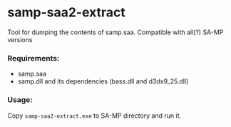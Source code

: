 # samp-saa2-extract
Tool for dumping the contents of samp.saa. Compatible with all(?) SA-MP versions

### Requirements:
* samp.saa
* samp.dll and its dependencies (bass.dll and d3dx9_25.dll)

### Usage:
Copy `samp-saa2-extract.exe` to SA-MP directory and run it.
